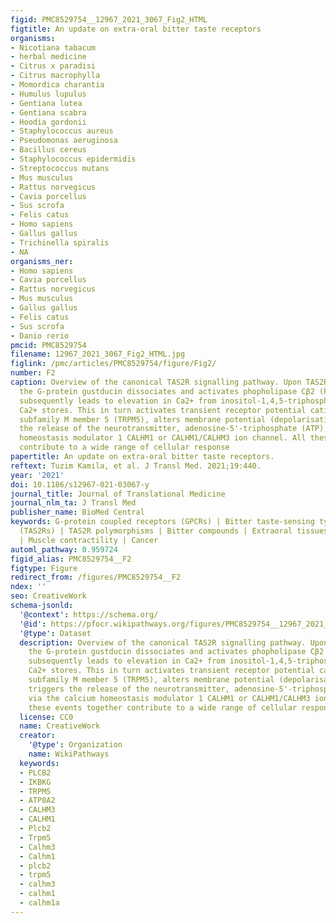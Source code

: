 ```yaml
---
figid: PMC8529754__12967_2021_3067_Fig2_HTML
figtitle: An update on extra-oral bitter taste receptors
organisms:
- Nicotiana tabacum
- herbal medicine
- Citrus x paradisi
- Citrus macrophylla
- Momordica charantia
- Humulus lupulus
- Gentiana lutea
- Gentiana scabra
- Hoodia gordonii
- Staphylococcus aureus
- Pseudomonas aeruginosa
- Bacillus cereus
- Staphylococcus epidermidis
- Streptococcus mutans
- Mus musculus
- Rattus norvegicus
- Cavia porcellus
- Sus scrofa
- Felis catus
- Homo sapiens
- Gallus gallus
- Trichinella spiralis
- NA
organisms_ner:
- Homo sapiens
- Cavia porcellus
- Rattus norvegicus
- Mus musculus
- Gallus gallus
- Felis catus
- Sus scrofa
- Danio rerio
pmcid: PMC8529754
filename: 12967_2021_3067_Fig2_HTML.jpg
figlink: /pmc/articles/PMC8529754/figure/Fig2/
number: F2
caption: Overview of the canonical TAS2R signalling pathway. Upon TAS2R activation,
  the G-protein gustducin dissociates and activates phopholipase Cβ2 (PLCβ2), which
  subsequently leads to elevation in Ca2+ from inositol-1,4,5-triphosphate (IP3)-sensitive
  Ca2+ stores. This in turn activates transient receptor potential cation channel
  subfamily M member 5 (TRPM5), alters membrane potential (depolarisation), and triggers
  the release of the neurotransmitter, adenosine-5'-triphosphate (ATP), via the calcium
  homeostasis modulator 1 CALHM1 or CALHM1/CALHM3 ion channel. All these events together
  contribute to a wide range of cellular response
papertitle: An update on extra-oral bitter taste receptors.
reftext: Tuzim Kamila, et al. J Transl Med. 2021;19:440.
year: '2021'
doi: 10.1186/s12967-021-03067-y
journal_title: Journal of Translational Medicine
journal_nlm_ta: J Transl Med
publisher_name: BioMed Central
keywords: G-protein coupled receptors (GPCRs) | Bitter taste-sensing type 2 receptors
  (TAS2Rs) | TAS2R polymorphisms | Bitter compounds | Extraoral tissues | Innate immunity
  | Muscle contractility | Cancer
automl_pathway: 0.959724
figid_alias: PMC8529754__F2
figtype: Figure
redirect_from: /figures/PMC8529754__F2
ndex: ''
seo: CreativeWork
schema-jsonld:
  '@context': https://schema.org/
  '@id': https://pfocr.wikipathways.org/figures/PMC8529754__12967_2021_3067_Fig2_HTML.html
  '@type': Dataset
  description: Overview of the canonical TAS2R signalling pathway. Upon TAS2R activation,
    the G-protein gustducin dissociates and activates phopholipase Cβ2 (PLCβ2), which
    subsequently leads to elevation in Ca2+ from inositol-1,4,5-triphosphate (IP3)-sensitive
    Ca2+ stores. This in turn activates transient receptor potential cation channel
    subfamily M member 5 (TRPM5), alters membrane potential (depolarisation), and
    triggers the release of the neurotransmitter, adenosine-5'-triphosphate (ATP),
    via the calcium homeostasis modulator 1 CALHM1 or CALHM1/CALHM3 ion channel. All
    these events together contribute to a wide range of cellular response
  license: CC0
  name: CreativeWork
  creator:
    '@type': Organization
    name: WikiPathways
  keywords:
  - PLCB2
  - IKBKG
  - TRPM5
  - ATP8A2
  - CALHM3
  - CALHM1
  - Plcb2
  - Trpm5
  - Calhm3
  - Calhm1
  - plcb2
  - trpm5
  - calhm3
  - calhm1
  - calhm1a
---
```


